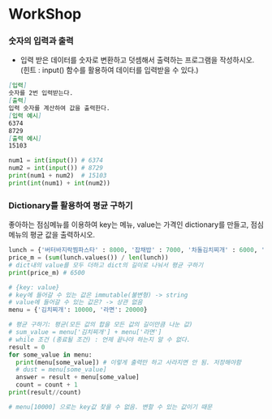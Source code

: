 # WorkShop

### 숫자의 입력과 출력

- 입력 받은 데이터를 숫자로 변환하고 덧셈해서 출력하는 프로그램을 작성하시오.
  (힌트 : input() 함수를 활용하여 데이터를 입력받을 수 있다.)

```markdown
[입력]
숫자를 2번 입력받는다.
[출력]
입력 숫자를 계산하여 값을 출력한다.
[입력 예시]
6374
8729
[출력 예시]
15103
```

```python
num1 = int(input()) # 6374
num2 = int(input()) # 8729 
print(num1 + num2)  # 15103
print(int(num1) + int(num2))
```

### Dictionary를 활용하여 평균 구하기

좋아하는 점심메뉴를 이용하여 key는 메뉴, value는 가격인 dictionary를 만들고,
점심메뉴의 평균 값을 출력하시오.

```python
lunch = {'버터바지락찜파스타' : 8000, '잡채밥' : 7000, '차돌김치찌개' : 6000, '라면' : 5000}
price_m = (sum(lunch.values()) / len(lunch))    
# dict내의 value를 모두 더하고 dict의 길이로 나눠서 평균 구하기
print(price_m) # 6500
```

```python
# {key: value}
# key에 들어갈 수 있는 값은 immutable(불변형) -> string
# value에 들어갈 수 있는 값은? -> 상관 없음
menu = {'김치찌개': 10000, '라면': 20000}

# 평균 구하기: 평균(모든 값의 합을 모든 값의 길이만큼 나눈 값)
# sum_value = menu['김치찌개'] + menu['라면']
# while 조건 (종료될 조건) : 언제 끝나야 하는지 알 수 없다.
result = 0
for some_value in menu:
  print(menu[some_value]) # 이렇게 출력만 하고 사라지면 안 됨. 저장해야함
  # dust = menu[some_value]
  answer = result + menu[some_value]
  count = count + 1
print(result//count)

# menu[10000] 으로는 key값 찾을 수 없음. 변할 수 있는 값이기 때문
```
